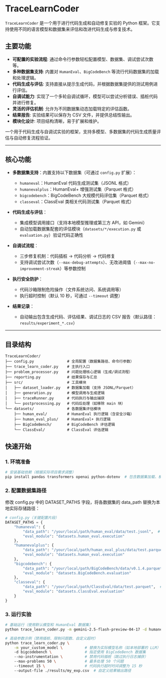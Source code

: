 # TraceLearnCoder

`TraceLearnCoder` 是一个用于进行代码生成和自动修复实验的 Python 框架。它支持使用不同的语言模型和数据集来评估和改进代码生成与修复技术。

## 主要功能

- **可配置的实验流程**: 通过命令行参数轻松配置模型、数据集、调试尝试次数等。
- **多种数据集支持**: 内置对 `HumanEval`、`BigCodeBench` 等流行代码数据集的加载和处理逻辑。
- **代码生成与评估**: 支持直接从提示生成代码，并根据数据集提供的测试用例进行评估。
- **自调试能力**: 实现了一个多轮自调试循环，模型可以尝试分析错误、插桩代码并进行修复。
- **灵活的评估机制**: 允许为不同数据集动态加载特定的评估函数。
- **结果报告**: 实验结果可以保存为 CSV 文件，并提供总结性输出。
- **模块化设计**: 项目结构清晰，易于扩展和维护。

一个用于代码生成与自调试实验的框架，支持多模型、多数据集的代码生成质量评估与自动修复流程验证。

---

## 核心功能

- **多数据集支持**：内置支持以下数据集（可通过 `config.py` 扩展）：
  - `humaneval`：HumanEval 代码生成测试集（JSONL 格式）
  - `humanevalplus`：HumanEval+ 增强测试集（Parquet 格式）
  - `bigcodebench`：BigCodeBench 大规模代码评估集（Parquet 格式）
  - `classeval`：ClassEval 类相关代码测试集（Parquet 格式）

- **代码生成与评估**：
  - 集成模型调用接口（支持本地模型推理或第三方 API，如 Gemini）
  - 自动加载数据集配套的评估模块（`datasets/*/execution.py` 或 `evaluation.py`）验证代码正确性

- **自调试流程**：
  - 三步修复机制：代码插桩 → 代码分析 → 代码修复
  - 支持调试尝试次数（`--max-debug-attempts`）、无改进阈值（`--max-no-improvement-streak`）等参数控制

- **执行安全防护**：
  - 代码沙箱限制危险操作（文件系统访问、系统调用等）
  - 执行超时控制（默认 10 秒，可通过 `--timeout` 调整）

- **结果记录**：
  - 自动输出包含生成代码、评估结果、调试日志的 CSV 报告（默认路径：`results/experiment_*.csv`）

---

## 目录结构

```plaintext
TraceLearnCoder/
├── config.py               # 全局配置（数据集路径、命令行参数）
├── trace_learn_coder.py    # 主执行入口
├── problem_processor.py    # 问题处理核心逻辑（生成/调试流程）
├── reporting.py            # 结果保存与汇总
├── src/                    # 工具模块
│   ├── dataset_loader.py   # 数据集加载（支持 JSONL/Parquet）
│   ├── generation.py       # 模型调用与生成逻辑
│   ├── traceRunner.py      # 代码执行与输出捕获
│   └── postprocessing.py   # 代码后处理（如移除 main 块）
└── datasets/               # 各数据集评估模块
    ├── human_eval/         # HumanEval 执行逻辑（含安全沙箱）
    ├── human_eval_plus/    # HumanEval+ 执行逻辑
    ├── BigCodeBench/       # BigCodeBench 评估逻辑
    └── ClassEval/          # ClassEval 评估逻辑
```

## 快速开始

### 1. 环境准备
```bash
# 安装基础依赖（根据实际项目需求调整）
pip install pandas transformers openai python-dotenv  # 包含数据集加载、模型调用、环境变量管理库
```

### 2. 配置数据集路径

修改 config.py 中的 DATASET_PATHS 字段，将各数据集的 data_path 替换为本地实际存储路径：
```python
# config.py（关键配置片段）
DATASET_PATHS = {
    "humaneval": {
        "data_path": "/your/local/path/human_eval/data/test.jsonl",  # 本地 HumanEval 测试集路径（JSONL）
        "eval_module": "datasets.human_eval.execution"
    },
    "humanevalplus": {
        "data_path": "/your/local/path/human_eval_plus/data/test.parquet",  # 本地 HumanEval+ 测试集路径（Parquet）
        "eval_module": "datasets.human_eval.execution"
    },
    "bigcodebench": {
        "data_path": "/your/local/path/BigCodeBench/data/v0.1.4.parquet",  # 本地 BigCodeBench 测试集路径（Parquet）
        "eval_module": "datasets.BigCodeBench.evaluation"
    },
    "classeval": {
        "data_path": "/your/local/path/ClassEval/data/test.parquet",  # 本地 ClassEval 测试集路径（Parquet）
        "eval_module": "datasets.ClassEval.evaluation"
    }
}
```

### 3. 运行实验

```bash
# 基础运行（使用默认模型和 HumanEval 数据集）
python trace_learn_coder.py -m gemini-2.5-flash-preview-04-17 -d humaneval

# 高级参数示例（禁用插桩、限制问题数、自定义超时）
python trace_learn_coder.py \
    -m your_custom_model \          # 替换为实际模型名称（如本地部署的 LLM）
    -d bigcodebench \               # 指定使用 BigCodeBench 数据集
    --no-instrumentation \          # 禁用代码插桩（跳过执行日志捕获）
    --max-problems 50 \             # 最多处理 50 个问题
    --timeout 15 \                  # 代码执行超时时间调整为 15 秒
    --output-file ./results/my_exp.csv  # 自定义结果输出路径
```
